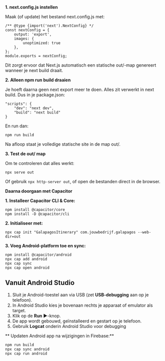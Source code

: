 **1. next.config.js instellen**

Maak (of update) het bestand next.config.js met:

    /** @type {import('next').NextConfig} */
	const nextConfig = {
		output: 'export',
		images: {
	        unoptimized: true
	    },
    };
	module.exports = nextConfig;

Dit zorgt ervoor dat Next.js automatisch een statische out/-map genereert wanneer je next build draait.

**2. Alleen npm run build draaien**

Je hoeft daarna geen next export meer te doen. Alles zit verwerkt in next build. Dus in je package.json:

    "scripts": {
        "dev": "next dev",
        "build": "next build"
    }

En run dan:

    npm run build

Na afloop staat je volledige statische site in de map out/.

**3. Test de out/ map**

Om te controleren dat alles werkt:

    npx serve out

Of gebruik `npx http-server out`, of open de bestanden direct in de browser.

**Daarna doorgaan met Capacitor**

**1.  Installeer Capacitor CLI & Core:**

    npm install @capacitor/core
    npm install -D @capacitor/cli

**2.  Initialiseer met:**

    npx cap init "GalapagosItinerary" com.jouwbedrijf.galapagos --web-dir=out

**3.  Voeg Android-platform toe en sync:**

    npm install @capacitor/android
    npx cap add android
    npx cap sync
    npx cap open android

## Vanuit Android Studio

1.  Sluit je Android-toestel aan via USB (zet **USB-debugging** aan op je telefoon).
2.  In Android Studio kies je bovenaan rechts je apparaat of emulator als target.
3.  Klik op de **Run ▶️**-knop.
4.  De app wordt gebouwd, geïnstalleerd en gestart op je telefoon.
5.  Gebruik **Logcat** onderin Android Studio voor debugging


**  Updaten Android app na wijzigingen in Firebase:**

    npm run build
    npx cap sync android
    npx cap run android
